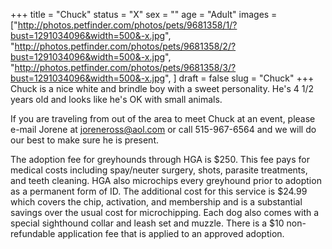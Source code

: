 +++
title = "Chuck"
status = "X"
sex = ""
age = "Adult"
images = ["http://photos.petfinder.com/photos/pets/9681358/1/?bust=1291034096&width=500&-x.jpg",
"http://photos.petfinder.com/photos/pets/9681358/2/?bust=1291034096&width=500&-x.jpg",
"http://photos.petfinder.com/photos/pets/9681358/3/?bust=1291034096&width=500&-x.jpg",
]
draft = false
slug = "Chuck"
+++
Chuck is a nice white and brindle boy with a sweet personality.  He's 4 1/2 years old and looks like he's OK with small animals.


  If you are traveling from out of the area to meet Chuck at an event, please e-mail Jorene at joreneross@aol.com or call 515-967-6564 and we will do our best to make sure he is present.

The adoption fee for greyhounds through HGA is $250. This fee pays for medical costs including spay/neuter surgery, shots, parasite treatments, and teeth cleaning.  HGA also microchips every greyhound prior to adoption as a permanent form of ID.  The additional cost for this service is $24.99 which covers the chip, activation, and membership and is a substantial savings over the usual cost for microchipping.  Each dog also comes with a special sighthound collar and leash set and muzzle. There is a $10 non-refundable application fee that is applied to an approved adoption.

